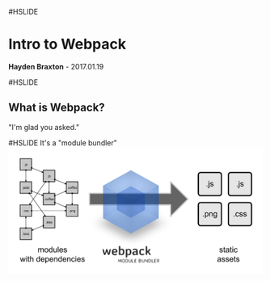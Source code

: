 #HSLIDE

# Intro to Webpack

<span class="primary"><strong>Hayden Braxton</strong></span> - 2017.01.19

#HSLIDE
## What is Webpack?
"I'm glad you asked." <!-- .element: class="fragment" -->

#HSLIDE
It's a "module bundler"
![what-is-webpack](images/what-is-webpack.png)